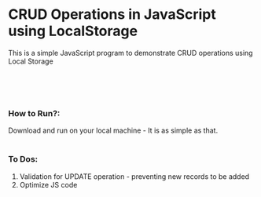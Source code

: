 # CRUD Operations in JavaScript using LocalStorage

This is a simple JavaScript program to demonstrate CRUD operations using Local Storage
<br /><br />

<br /><br />

### How to Run?:

Download and run on your local machine - It is as simple as that.
<br />
<br />

### To Dos:

<ol>
<li>Validation for UPDATE operation - preventing new records to be added</li>
<li>Optimize JS code</li>
</ol>
